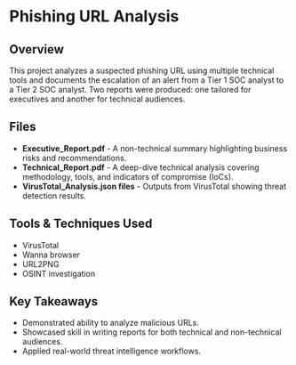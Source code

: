 # Phishing URL Analysis

## Overview
This project analyzes a suspected phishing URL using multiple technical tools and documents the escalation of an alert from a Tier 1 SOC analyst to a Tier 2 SOC analyst. Two reports were produced: one tailored for executives and another for technical audiences.

## Files
- **Executive_Report.pdf** - A non-technical summary highlighting business risks and recommendations.  
- **Technical_Report.pdf** - A deep-dive technical analysis covering methodology, tools, and indicators of compromise (IoCs).  
- **VirusTotal_Analysis.json files** - Outputs from VirusTotal showing threat detection results.

## Tools & Techniques Used
- VirusTotal  
- Wanna browser
- URL2PNG
- OSINT investigation


## Key Takeaways
- Demonstrated ability to analyze malicious URLs.  
- Showcased skill in writing reports for both technical and non-technical audiences.  
- Applied real-world threat intelligence workflows.
